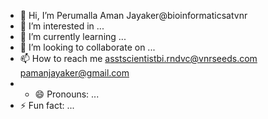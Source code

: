 - 👋 Hi, I’m Perumalla Aman Jayaker@bioinformaticsatvnr
- 👀 I’m interested in ...
- 🌱 I’m currently learning ...
- 💞️ I’m looking to collaborate on ...
- 📫 How to reach me asstscientistbi.rndvc@vnrseeds.com pamanjayaker@gmail.com
- - 😄 Pronouns: ...
- ⚡ Fun fact: ...

<!---
bioinformaticsatvnr/bioinformaticsatvnr is a ✨ special ✨ repository because its `README.md` (this file) appears on your GitHub profile.
You can click the Preview link to take a look at your changes.
--->

